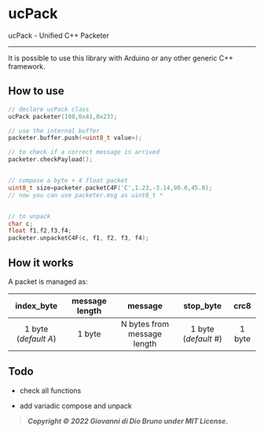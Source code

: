 # ucPack

ucPack - Unified C++ Packeter

---

It is possible to use this library with Arduino or any other generic C++ framework.



## How to use

```c++
// declare ucPack class
ucPack packeter(100,0x41,0x23);

// use the internal buffer
packeter.buffer.push(<uint8_t value>);

// to check if a correct message is arrived
packeter.checkPayload();


// compose a byte + 4 float packet
uint8_t size=packeter.packetC4F('C',1.23,-3.14,90.0,45.0);
// now you can use packeter.msg as uint8_t *


// to unpack
char c;
float f1,f2,f3,f4;
packeter.unpacketC4F(c, f1, f2, f3, f4);

```



## How it works

A packet is managed as:

| index_byte           | message length | message                     | stop_byte            | crc8   |
|:--------------------:|:--------------:|:---------------------------:|:--------------------:|:------:|
| 1 byte (_default A_) | 1 byte         | N bytes from message length | 1 byte (_default #_) | 1 byte |



## Todo

- check all functions

- add variadic compose and unpack



> ***Copyright © 2022 Giovanni di Dio Bruno under MIT License.***
